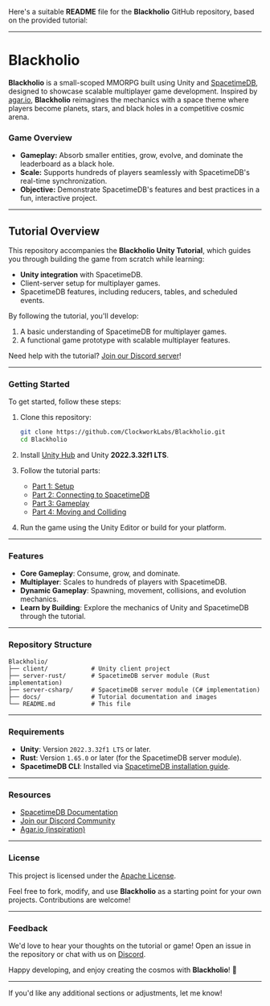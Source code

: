 Here's a suitable **README** file for the **Blackholio** GitHub repository, based on the provided tutorial:

---

# **Blackholio**

**Blackholio** is a small-scoped MMORPG built using Unity and [SpacetimeDB](https://spacetimedb.com), designed to showcase scalable multiplayer game development. Inspired by [agar.io](https://agar.io), **Blackholio** reimagines the mechanics with a space theme where players become planets, stars, and black holes in a competitive cosmic arena.

### **Game Overview**
- **Gameplay:** Absorb smaller entities, grow, evolve, and dominate the leaderboard as a black hole.
- **Scale:** Supports hundreds of players seamlessly with SpacetimeDB's real-time synchronization.
- **Objective:** Demonstrate SpacetimeDB's features and best practices in a fun, interactive project.

---

## **Tutorial Overview**

This repository accompanies the **Blackholio Unity Tutorial**, which guides you through building the game from scratch while learning:
- **Unity integration** with SpacetimeDB.
- Client-server setup for multiplayer games.
- SpacetimeDB features, including reducers, tables, and scheduled events.

By following the tutorial, you'll develop:
1. A basic understanding of SpacetimeDB for multiplayer games.
2. A functional game prototype with scalable multiplayer features.

Need help with the tutorial? [Join our Discord server](https://discord.gg/spacetimedb)!

---

### **Getting Started**
To get started, follow these steps:

1. Clone this repository:
   ```bash
   git clone https://github.com/ClockworkLabs/Blackholio.git
   cd Blackholio
   ```
2. Install [Unity Hub](https://unity.com/download) and Unity **2022.3.32f1 LTS**.
3. Follow the tutorial parts:
   - [Part 1: Setup](https://github.com/ClockworkLabs/Blackholio/tree/master/docs/unity/part-1)
   - [Part 2: Connecting to SpacetimeDB](https://github.com/ClockworkLabs/Blackholio/tree/master/docs/unity/part-2)
   - [Part 3: Gameplay](https://github.com/ClockworkLabs/Blackholio/tree/master/docs/unity/part-3)
   - [Part 4: Moving and Colliding](https://github.com/ClockworkLabs/Blackholio/tree/master/docs/unity/part-4)

4. Run the game using the Unity Editor or build for your platform.

---

### **Features**
- **Core Gameplay**: Consume, grow, and dominate.
- **Multiplayer**: Scales to hundreds of players with SpacetimeDB.
- **Dynamic Gameplay**: Spawning, movement, collisions, and evolution mechanics.
- **Learn by Building**: Explore the mechanics of Unity and SpacetimeDB through the tutorial.

---

### **Repository Structure**

```plaintext
Blackholio/
├── client/            # Unity client project
├── server-rust/       # SpacetimeDB server module (Rust implementation)
├── server-csharp/     # SpacetimeDB server module (C# implementation)
├── docs/              # Tutorial documentation and images
└── README.md          # This file
```

---

### **Requirements**
- **Unity**: Version `2022.3.32f1 LTS` or later.
- **Rust**: Version `1.65.0` or later (for the SpacetimeDB server module).
- **SpacetimeDB CLI**: Installed via [SpacetimeDB installation guide](https://spacetimedb.com/docs/install).

---

### **Resources**
- [SpacetimeDB Documentation](https://spacetimedb.com/docs/)
- [Join our Discord Community](https://discord.gg/spacetimedb)
- [Agar.io (inspiration)](https://agar.io)

---

### **License**
This project is licensed under the [Apache License](LICENSE).

Feel free to fork, modify, and use **Blackholio** as a starting point for your own projects. Contributions are welcome!

---

### **Feedback**
We'd love to hear your thoughts on the tutorial or game! Open an issue in the repository or chat with us on [Discord](https://discord.gg/spacetimedb).  

Happy developing, and enjoy creating the cosmos with **Blackholio**! 🚀

---

If you'd like any additional sections or adjustments, let me know!